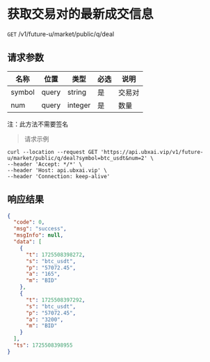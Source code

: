# 获取交易对的最新成交信息

`GET` /v1/future-u/market/public/q/deal

## 请求参数

| 名称     | 位置    | 类型      | 必选 | 说明  |
|--------|-------|---------|----|-----|
| symbol | query | string  | 是  | 交易对 |
| num    | query | integer | 是  | 数量  |

注：此方法不需要签名

> 请求示例

```shell
curl --location --request GET 'https://api.ubxai.vip/v1/future-u/market/public/q/deal?symbol=btc_usdt&num=2' \
--header 'Accept: */*' \
--header 'Host: api.ubxai.vip' \
--header 'Connection: keep-alive'
```

## 响应结果

```json
{
  "code": 0,
  "msg": "success",
  "msgInfo": null,
  "data": [
    {
      "t": 1725508398272,
      "s": "btc_usdt",
      "p": "57072.45",
      "a": "165",
      "m": "BID"
    },
    {
      "t": 1725508397292,
      "s": "btc_usdt",
      "p": "57072.45",
      "a": "3200",
      "m": "BID"
    }
  ],
  "ts": 1725508398955
}
```

